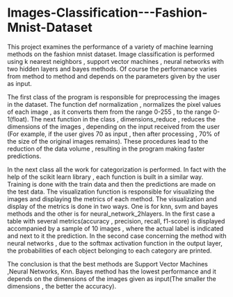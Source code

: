 # Images-Classification---Fashion-Mnist-Dataset
This project examines the performance of a variety of machine learning methods on the fashion mnist dataset.
Image classification is performed using k nearest neighbors , support vector machines , neural networks with two hidden layers and bayes methods.
Of course the performance varies from method to method and depends on the parameters given by the user as input.

The first class of the program is responsible for preprocessing the images in the dataset. 
The function def normalization , normalizes the pixel values of each image , as it converts them from the range 0-255 , to the range 0-1(float). 
The next function in the class , dimensions_reduce , reduces the dimensions of the images , depending on the input received from the user 
(For example, if the user gives 70 as input , then after processing , 70% of the size of the original images remains). 
These procedures lead to the reduction of the data volume , resulting in the program making faster predictions.

In the next class all the work for categorization is performed.
In fact with the help of the scikit learn library , each function is built in a similar way. 
Training is done with the train data and then the predictions are made on the test data. 
The visualization function is responsible for visualizing the images and displaying the metrics of each method. 
The visualization and display of the metrics is done in two ways. One is for knn, svm and bayes methods and the other is for neural_network_2hlayers.
In the first case a table with several metrics(accuracy , precision, recall, f1-score) is displayed accompanied by a sample of 10 images ,
where the actual label is indicated and next to it the prediction.
In the second case concerning the method with neural networks , due to the softmax activation function in the output layer,
the probabilities of each object belonging to each category are printed.

The conclusion is that the best methods are Support Vector Machines ,Neural Networks, Knn. 
Bayes method has the lowest performance and it depends on the dimensions of the images given as input(The smaller the dimensions , the better the accuracy).

